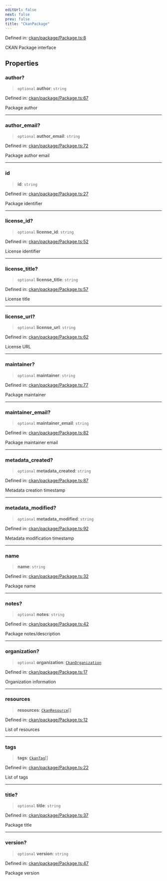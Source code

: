 ```yaml
---
editUrl: false
next: false
prev: false
title: "CkanPackage"
---
```


Defined in: [ckan/package/Package.ts:8](https://github.com/datisthq/dpkit/blob/7a3ebb9422265a09d2e84e0952d10e0101139f80/ckan/package/Package.ts#L8)

CKAN Package interface

## Properties

### author?

> `optional` **author**: `string`

Defined in: [ckan/package/Package.ts:67](https://github.com/datisthq/dpkit/blob/7a3ebb9422265a09d2e84e0952d10e0101139f80/ckan/package/Package.ts#L67)

Package author

***

### author\_email?

> `optional` **author\_email**: `string`

Defined in: [ckan/package/Package.ts:72](https://github.com/datisthq/dpkit/blob/7a3ebb9422265a09d2e84e0952d10e0101139f80/ckan/package/Package.ts#L72)

Package author email

***

### id

> **id**: `string`

Defined in: [ckan/package/Package.ts:27](https://github.com/datisthq/dpkit/blob/7a3ebb9422265a09d2e84e0952d10e0101139f80/ckan/package/Package.ts#L27)

Package identifier

***

### license\_id?

> `optional` **license\_id**: `string`

Defined in: [ckan/package/Package.ts:52](https://github.com/datisthq/dpkit/blob/7a3ebb9422265a09d2e84e0952d10e0101139f80/ckan/package/Package.ts#L52)

License identifier

***

### license\_title?

> `optional` **license\_title**: `string`

Defined in: [ckan/package/Package.ts:57](https://github.com/datisthq/dpkit/blob/7a3ebb9422265a09d2e84e0952d10e0101139f80/ckan/package/Package.ts#L57)

License title

***

### license\_url?

> `optional` **license\_url**: `string`

Defined in: [ckan/package/Package.ts:62](https://github.com/datisthq/dpkit/blob/7a3ebb9422265a09d2e84e0952d10e0101139f80/ckan/package/Package.ts#L62)

License URL

***

### maintainer?

> `optional` **maintainer**: `string`

Defined in: [ckan/package/Package.ts:77](https://github.com/datisthq/dpkit/blob/7a3ebb9422265a09d2e84e0952d10e0101139f80/ckan/package/Package.ts#L77)

Package maintainer

***

### maintainer\_email?

> `optional` **maintainer\_email**: `string`

Defined in: [ckan/package/Package.ts:82](https://github.com/datisthq/dpkit/blob/7a3ebb9422265a09d2e84e0952d10e0101139f80/ckan/package/Package.ts#L82)

Package maintainer email

***

### metadata\_created?

> `optional` **metadata\_created**: `string`

Defined in: [ckan/package/Package.ts:87](https://github.com/datisthq/dpkit/blob/7a3ebb9422265a09d2e84e0952d10e0101139f80/ckan/package/Package.ts#L87)

Metadata creation timestamp

***

### metadata\_modified?

> `optional` **metadata\_modified**: `string`

Defined in: [ckan/package/Package.ts:92](https://github.com/datisthq/dpkit/blob/7a3ebb9422265a09d2e84e0952d10e0101139f80/ckan/package/Package.ts#L92)

Metadata modification timestamp

***

### name

> **name**: `string`

Defined in: [ckan/package/Package.ts:32](https://github.com/datisthq/dpkit/blob/7a3ebb9422265a09d2e84e0952d10e0101139f80/ckan/package/Package.ts#L32)

Package name

***

### notes?

> `optional` **notes**: `string`

Defined in: [ckan/package/Package.ts:42](https://github.com/datisthq/dpkit/blob/7a3ebb9422265a09d2e84e0952d10e0101139f80/ckan/package/Package.ts#L42)

Package notes/description

***

### organization?

> `optional` **organization**: [`CkanOrganization`](/reference/_dpkit/ckan/ckanorganization/)

Defined in: [ckan/package/Package.ts:17](https://github.com/datisthq/dpkit/blob/7a3ebb9422265a09d2e84e0952d10e0101139f80/ckan/package/Package.ts#L17)

Organization information

***

### resources

> **resources**: [`CkanResource`](/reference/_dpkit/ckan/ckanresource/)[]

Defined in: [ckan/package/Package.ts:12](https://github.com/datisthq/dpkit/blob/7a3ebb9422265a09d2e84e0952d10e0101139f80/ckan/package/Package.ts#L12)

List of resources

***

### tags

> **tags**: [`CkanTag`](/reference/_dpkit/ckan/ckantag/)[]

Defined in: [ckan/package/Package.ts:22](https://github.com/datisthq/dpkit/blob/7a3ebb9422265a09d2e84e0952d10e0101139f80/ckan/package/Package.ts#L22)

List of tags

***

### title?

> `optional` **title**: `string`

Defined in: [ckan/package/Package.ts:37](https://github.com/datisthq/dpkit/blob/7a3ebb9422265a09d2e84e0952d10e0101139f80/ckan/package/Package.ts#L37)

Package title

***

### version?

> `optional` **version**: `string`

Defined in: [ckan/package/Package.ts:47](https://github.com/datisthq/dpkit/blob/7a3ebb9422265a09d2e84e0952d10e0101139f80/ckan/package/Package.ts#L47)

Package version
